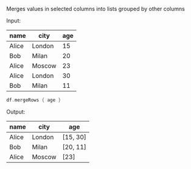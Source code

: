 [//]: # (title: mergeRows)

Merges values in selected columns into lists grouped by other columns

Input:

|name   | city    | age |
|-------|---------|-----|
| Alice | London  | 15  |
| Bob   | Milan   | 20  |
| Alice | Moscow  | 23  |
| Alice | London  | 30  |
| Bob   | Milan   | 11  |

```kotlin
df.mergeRows { age }
```
Output:

|name   | city   | age
|-------|--------|-----
| Alice | London | [15, 30]
| Bob   | Milan  | [20, 11]
| Alice | Moscow | [23]
